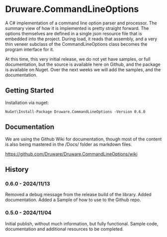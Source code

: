 # Druware.CommandLineOptions

A C# implementation of a command line option parser and processor. The summary 
view of how it is implemented is pretty straight forward. The options themselves
are defined in a single json resource file that is embedded into the 
project.  During load, it reads that assembly, and a very thin veneer subclass 
of the CommandLineOptions class becomes the program interface for it.

At this time, this very initial release, we do not yet have samples, or full 
documentation, but the source is available here on Github, and the package is 
available on Nuget.  Over the next weeks we will add the samples, and the 
documentation.

## Getting Started 

Installation via nuget: 

```
NuGet\Install-Package Druware.CommandLineOptions -Version 0.6.0
```

## Documentation 

We are using the Github Wiki for documentation, though most of the content is 
also being mastered in the /Docs/ folder as markdown files.

https://github.com/Druware/Druware.CommandLineOptions/wiki

## History

### 0.6.0 - 2024/11/13

Removed a debug message from the release build of the library.
Added documentation.
Added a Sample of how to use to the Github repo.

### 0.5.0 - 2024/11/04

Initial publish, without much information, but fully functional. Sample code, 
documentation and additional resources to be completed.